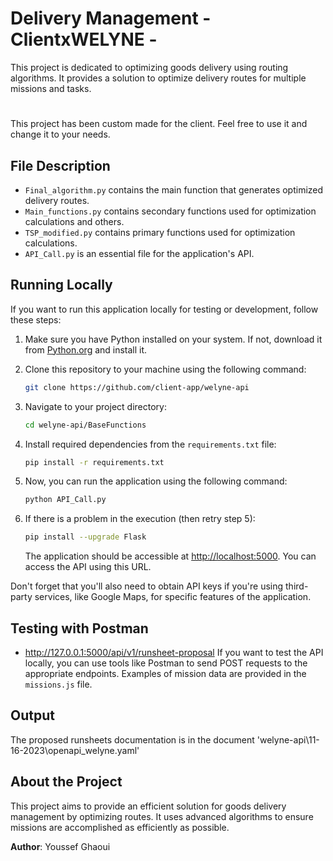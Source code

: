 # Delivery Management - ClientxWELYNE -

This project is dedicated to optimizing goods delivery using routing algorithms. It provides a solution to optimize delivery routes for multiple missions and tasks.
# 
This project has been custom made for the client. 
Feel free to use it and change it to your needs.
   
## File Description

- `Final_algorithm.py` contains the main function that generates optimized delivery routes.
- `Main_functions.py` contains secondary functions used for optimization calculations and others.
- `TSP_modified.py` contains primary functions used for optimization calculations.
- `API_Call.py` is an essential file for the application's API.

## Running Locally

If you want to run this application locally for testing or development, follow these steps:

1. Make sure you have Python installed on your system. If not, download it from [Python.org](https://www.python.org/downloads/) and install it.

2. Clone this repository to your machine using the following command:

   ```bash
   git clone https://github.com/client-app/welyne-api
   ```

3. Navigate to your project directory:

   ```bash
   cd welyne-api/BaseFunctions
   ```

4. Install required dependencies from the `requirements.txt` file:

   ```bash
   pip install -r requirements.txt
   ```

5. Now, you can run the application using the following command:

   ```bash
   python API_Call.py
   ```

6. If there is a problem in the execution (then retry step 5):

   ```bash
   pip install --upgrade Flask
   ```

   The application should be accessible at [http://localhost:5000](http://localhost:5000). You can access the API using this URL.

Don't forget that you'll also need to obtain API keys if you're using third-party services, like Google Maps, for specific features of the application.

## Testing with Postman
- http://127.0.0.1:5000/api/v1/runsheet-proposal
If you want to test the API locally, you can use tools like Postman to send POST requests to the appropriate endpoints. Examples of mission data are provided in the `missions.js` file.

## Output

The proposed runsheets documentation is in the document 'welyne-api\11-16-2023\openapi_welyne.yaml'

## About the Project

This project aims to provide an efficient solution for goods delivery management by optimizing routes. It uses advanced algorithms to ensure missions are accomplished as efficiently as possible.

**Author**: Youssef Ghaoui
